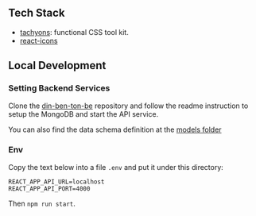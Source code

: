 ## Tech Stack 

- [tachyons](http://tachyons.io/): functional CSS tool kit.
- [react-icons](https://github.com/react-icons/react-icons)

## Local Development 

### Setting Backend Services

Clone the [din-ben-ton-be](https://github.com/dinbenton/din-ben-ton-be) repository 
and follow the readme instruction to setup the MongoDB and start the API service. 

You can also find the data schema definition at the [models folder](https://github.com/dinbenton/din-ben-ton-be/tree/master/models)

### Env

Copy the text below into a file `.env` and put it under this directory:

```
REACT_APP_API_URL=localhost
REACT_APP_API_PORT=4000
```

Then `npm run start`. 
